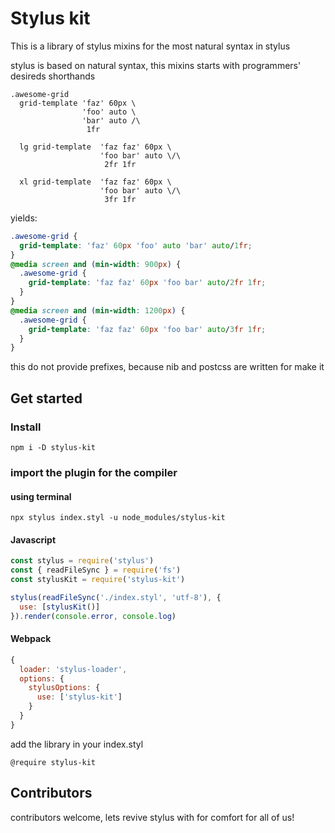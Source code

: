 # Stylus kit

This is a library of stylus mixins for the most natural syntax in stylus

stylus is based on natural syntax, this mixins starts with programmers' desireds shorthands

```stylus
.awesome-grid
  grid-template 'faz' 60px \
                'foo' auto \
                'bar' auto /\
                 1fr

  lg grid-template  'faz faz' 60px \
                    'foo bar' auto \/\
                     2fr 1fr

  xl grid-template  'faz faz' 60px \
                    'foo bar' auto \/\
                     3fr 1fr
```

yields:

```css
.awesome-grid {
  grid-template: 'faz' 60px 'foo' auto 'bar' auto/1fr;
}
@media screen and (min-width: 900px) {
  .awesome-grid {
    grid-template: 'faz faz' 60px 'foo bar' auto/2fr 1fr;
  }
}
@media screen and (min-width: 1200px) {
  .awesome-grid {
    grid-template: 'faz faz' 60px 'foo bar' auto/3fr 1fr;
  }
}
```

this do not provide prefixes, because nib and postcss are written for make it

## Get started

### Install
```
npm i -D stylus-kit
```

### import the plugin for the compiler

#### using terminal

```
npx stylus index.styl -u node_modules/stylus-kit
```

#### Javascript

```js
const stylus = require('stylus')
const { readFileSync } = require('fs')
const stylusKit = require('stylus-kit')

stylus(readFileSync('./index.styl', 'utf-8'), {
  use: [stylusKit()]
}).render(console.error, console.log)
```

#### Webpack

```js
{
  loader: 'stylus-loader',
  options: {
    stylusOptions: {
      use: ['stylus-kit']
    }
  }
}
```

add the library in your index.styl

```stylus
@require stylus-kit
```

## Contributors

contributors welcome, lets revive stylus with for comfort for all of us!
